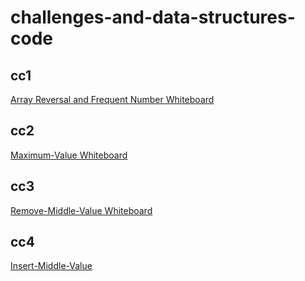 # challenges-and-data-structures-code

## cc1
[Array Reversal and Frequent Number Whiteboard](/challenges-and-data-structures-code/white-borde/Array%20Reversal-Most%20Frequent%20Number.md)

## cc2
[Maximum-Value Whiteboard](/challenges-and-data-structures-code/white-borde/Maximum-Value.md)

## cc3
[Remove-Middle-Value Whiteboard](/challenges-and-data-structures-code/white-borde/Remove%20Middle%20Value.md)

## cc4
[Insert-Middle-Value](/challenges-and-data-structures-code/white-borde/Insert%20Middle%20Value.md)



